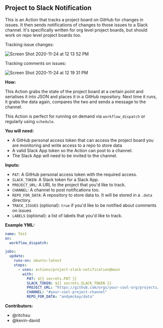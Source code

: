 ## Project to Slack Notification

This is an Action that tracks a project board on GitHub for changes in issues. It then sends notifications of changes to those issues to a Slack channel. It's specifically written for org level project boards, but should work on repo level project boards too.

Tracking issue changes:

![Screen Shot 2020-11-24 at 12 13 52 PM](https://user-images.githubusercontent.com/74699/100146310-9231dc00-2e4e-11eb-811d-39176c4d1568.png)

Tracking comments on issues:

![Screen Shot 2020-11-24 at 12 19 31 PM](https://user-images.githubusercontent.com/74699/100146828-53e8ec80-2e4f-11eb-971c-739c7e5b1f11.png)

**How:**

This Action grabs the state of the project board at a certain point and serialises it into JSON and places it in a GitHub repository. Next time it runs, it grabs the data again, compares the two and sends a message to the channel.

This Action is perfect for running on demand via `workflow_dispatch` or regularly using `schedule`.

**You will need:**
* A GitHub personal access token that can access the project board you are monitoring and write access to a repo to store data
* A valid Slack App token so the Action can post to a channel.
* The Slack App will need to be invited to the channel.

**Inputs:**
* `PAT`: A GitHub personal access token with the required access.
* `SLACK_TOKEN`: A Slack token for a Slack App.
* `PROJECT_URL`: A URL to the project that you'd like to track.
* `CHANNEL`: A channel to post notifications too.
* `REPO_FOR_DATA`: A repository to store data to. It will be stored in a `.data` directory.
* `TRACK_ISSUES` (optional): `true` if you'd like to be notified about comments on issues
* `LABELS` (optional): a list of labels that you'd like to track.

**Example YML:**

```yaml
name: Test
on:
  workflow_dispatch:

jobs:
  update:
    runs-on: ubuntu-latest
    steps:
      - uses: actions/project-slack-notification@main
        with:
          PAT: ${{ secrets.PAT }}
          SLACK_TOKEN: ${{ secrets.SLACK_TOKEN }}
          PROJECT_URL: "https://github.com/orgs/your-cool-org/projects/1"
          CHANNEL: "#your-cool-project-channel"
          REPO_FOR_DATA: "andymckay/data"
```

**Contributors:**
* @ritchxu
* @kevin-david